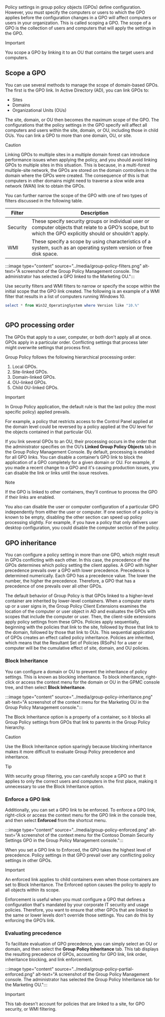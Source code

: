 Policy settings in group policy objects (GPOs) define configuration. However, you must specify the computers or users to which the GPO applies before the configuration changes in a GPO will affect computers or users in your organization. This is called scoping a GPO. The scope of a GPO is the collection of users and computers that will apply the settings in the GPO.

> [!IMPORTANT]
> You scope a GPO by linking it to an OU that contains the target users and computers.

## Scope a GPO

You can use several methods to manage the scope of domain-based GPOs. The first is the GPO link. In Active Directory (AD), you can link GPOs to:

 -  Sites
 -  Domains
 -  Organizational Units (OUs)

The site, domain, or OU then becomes the maximum scope of the GPO. The configurations that the policy settings in the GPO specify will affect all computers and users within the site, domain, or OU, including those in child OUs. You can link a GPO to more than one domain, OU, or site.

> [!CAUTION]
> Linking GPOs to multiple sites in a multiple domain forest can introduce performance issues when applying the policy, and you should avoid linking GPOs to multiple sites in this situation. This is because, in a multi-forest multiple-site network, the GPOs are stored on the domain controllers in the domain where the GPOs were created. The consequence of this is that computers in other domains might need to traverse a slow wide area network (WAN) link to obtain the GPOs.

You can further narrow the scope of the GPO with one of two types of filters discussed in the following table.

| **Filter** | **Description**                                                                                                                                               |
| ---------- | ------------------------------------------------------------------------------------------------------------------------------------------------------------- |
| Security   | These specify security groups or individual user or computer objects that relate to a GPO’s scope, but to which the GPO explicitly should or shouldn't apply. |
| WMI        | These specify a scope by using characteristics of a system, such as an operating system version or free disk space.                                           |

:::image type="content" source="../media/group-policy-filters.png" alt-text="A screenshot of the Group Policy Management console. The administrator has selected a GPO linked to the Marketing OU.":::


Use security filters and WMI filters to narrow or specify the scope within the initial scope that the GPO link created. The following is an example of a WMI filter that results in a list of computers running Windows 10.

```powershell
select * from Win32_OperatingSystem where Version like "10.%"



```

## GPO processing order

The GPOs that apply to a user, computer, or both don't apply all at once. GPOs apply in a particular order. Conflicting settings that process later might overwrite settings that process first.

Group Policy follows the following hierarchical processing order:

1.  Local GPOs.
2.  Site-linked GPOs.
3.  Domain-linked GPOs.
4.  OU-linked GPOs.
5.  Child OU-linked GPOs.

> [!IMPORTANT]
> In Group Policy application, the default rule is that the last policy (the most specific policy) applied prevails.

For example, a policy that restricts access to the Control Panel applied at the domain level could be reversed by a policy applied at the OU level for the objects contained in that particular OU.

If you link several GPOs to an OU, their processing occurs in the order that the administrator specifies on the OU’s **Linked Group Policy Objects** tab in the Group Policy Management Console. By default, processing is enabled for all GPO links. You can disable a container’s GPO link to block the application of a GPO completely for a given domain or OU. For example, if you made a recent change to a GPO and it's causing production issues, you can disable the link or links until the issue resolves.

> [!NOTE]
> If the GPO is linked to other containers, they'll continue to process the GPO if their links are enabled.

You also can disable the user or computer configuration of a particular GPO independently from either the user or computer. If one section of a policy is known to be empty, disabling the other section can speed up policy processing slightly. For example, if you have a policy that only delivers user desktop configuration, you could disable the computer section of the policy.

## GPO inheritance

You can configure a policy setting in more than one GPO, which might result in GPOs conflicting with each other. In this case, the precedence of the GPOs determines which policy setting the client applies. A GPO with higher precedence prevails over a GPO with lower precedence. Precedence is determined numerically. Each GPO has a precedence value. The lower the number, the higher the precedence. Therefore, a GPO that has a precedence of one prevails over all other GPOs.

The default behavior of Group Policy is that GPOs linked to a higher-level container are inherited by lower-level containers. When a computer starts up or a user signs in, the Group Policy Client Extensions examines the location of the computer or user object in AD and evaluates the GPOs with scopes that include the computer or user. Then, the client-side extensions apply policy settings from these GPOs. Policies apply sequentially, beginning with the policies that link to the site, followed by those that link to the domain, followed by those that link to OUs. This sequential application of GPOs creates an effect called policy inheritance. Policies are inherited, which means that the Resultant Set of Policies (RSoPs) for a user or computer will be the cumulative effect of site, domain, and OU policies.

### Block Inheritance

You can configure a domain or OU to prevent the inheritance of policy settings. This is known as blocking inheritance. To block inheritance, right-click or access the context menu for the domain or OU in the GPMC console tree, and then select **Block Inheritance**.

:::image type="content" source="../media/group-policy-inheritance.png" alt-text="A screenshot of the context menu for the Marketing OU in the Group Policy Management console.":::


The Block Inheritance option is a property of a container, so it blocks all Group Policy settings from GPOs that link to parents in the Group Policy hierarchy.

> [!CAUTION]
> Use the Block Inheritance option sparingly because blocking inheritance makes it more difficult to evaluate Group Policy precedence and inheritance.

> [!TIP]
> With security group filtering, you can carefully scope a GPO so that it applies to only the correct users and computers in the first place, making it unnecessary to use the Block Inheritance option.

### Enforce a GPO link

Additionally, you can set a GPO link to be enforced. To enforce a GPO link, right-click or access the context menu for the GPO link in the console tree, and then select **Enforced** from the shortcut menu.

:::image type="content" source="../media/group-policy-enforced.png" alt-text="A screenshot of the context menu for the Contoso Domain Security Settings GPO in the Group Policy Management console.":::


When you set a GPO link to Enforced, the GPO takes the highest level of precedence. Policy settings in that GPO prevail over any conflicting policy settings in other GPOs.

> [!IMPORTANT]
> An enforced link applies to child containers even when those containers are set to Block Inheritance. The Enforced option causes the policy to apply to all objects within its scope.

Enforcement is useful when you must configure a GPO that defines a configuration that's mandated by your corporate IT security and usage policies. Therefore, you want to ensure that other GPOs that are linked to the same or lower levels don't override those settings. You can do this by enforcing the GPO’s link.

### Evaluating precedence

To facilitate evaluation of GPO precedence, you can simply select an OU or domain, and then select the **Group Policy Inheritance** tab. This tab displays the resulting precedence of GPOs, accounting for GPO link, link order, inheritance blocking, and link enforcement.

:::image type="content" source="../media/group-policy-partial-enforced.png" alt-text="A screenshot of the Group Policy Management console. The administrator has selected the Group Policy Inheritance tab for the Marketing OU.":::


> [!IMPORTANT]
> This tab doesn't account for policies that are linked to a site, for GPO security, or WMI filtering.
